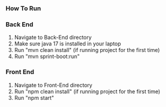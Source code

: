 ### How To Run
 
### Back End

1. Navigate to Back-End directory
2. Make sure java 17 is installed in your laptop
3. Run "mvn clean install" (if running project for the first time)
4. Run "mvn sprint-boot:run"

### Front End

1. Navigate to Front-End directory
2. Run "npm clean install" (if running project for the first time)
3. Run "npm start"